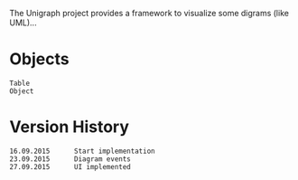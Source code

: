 The Unigraph project provides a framework to visualize some digrams (like UML)...

Objects
=======
    
    Table           
    Object          


Version History
===============

    16.09.2015      Start implementation
    23.09.2015      Diagram events
    27.09.2015      UI implemented

